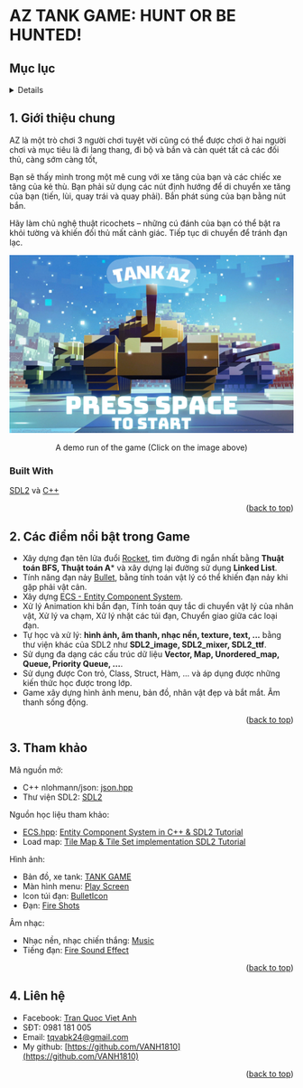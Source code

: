 # AZ TANK GAME: HUNT OR BE HUNTED!

<div id="readme-top"></div>
<!-- TABLE OF CONTENTS -->

## Mục lục

<details>
  <ol>
    <li>
      <a href="#1-Giới-thiệu-chung">Giới thiệu chung</a>
      <ul>
        <li><a href="#built-with">Built With</a></li>
      </ul>
    </li>
    <li>
      <a href="#3-Các-điểm-nổi-bật-trong-Game">Các điểm nổi bật trong Game</a>
    </li>
    <li><a href="#4-Tham-khảo">Tham khảo</a></li>
    <li><a href="#5-Liên-hệ">Liên hệ</a></li>
  </ol>
</details>

<!-- GENAERAL INFORMATION -->
## 1. Giới thiệu chung
AZ là một trò chơi 3 người chơi tuyệt vời cũng có thể được chơi ở hai người chơi và mục tiêu là đi lang thang, đi bộ và bắn và càn quét tất cả các đối thủ, càng sớm càng tốt,

Bạn sẽ thấy mình trong một mê cung với xe tăng của bạn và các chiếc xe tăng của kẻ thù.
Bạn phải sử dụng các nút định hướng để di chuyển xe tăng của bạn (tiến, lùi, quay trái và quay phải). Bắn phát súng của bạn bằng nút bắn.

Hãy làm chủ nghệ thuật ricochets – những cú đánh của bạn có thể bật ra khỏi tường và khiến đối thủ mất cảnh giác. Tiếp tục di chuyển để tránh đạn lạc.

<p align="center">
  <a href="https://youtu.be/xeMLchz6kTk?si=QTepSCeT2jgIs8z_">
    <img src="https://github.com/VANH1810/23021471_TranQuocVietAnh_Project/blob/2698191432ae67ad6faf12e42b4962d41951d35d/assets/PlayScreen/StartScreen2.png" alt="AZ TANK GAME: HUNT OR BE HUNTED!">
  </a>
</p>
<p align="center">A demo run of the game (Click on the image above)</p>

### Built With

[SDL2](https://www.libsdl.org/) và [C++](https://en.wikipedia.org/wiki/C%2B%2B)

<p align="right">(<a href="#readme-top">back to top</a>)</p>

## 2. Các điểm nổi bật trong Game
* Xây dựng đạn tên lửa đuổi [Rocket](../ECS/RocketComponent.hpp), tìm đường đi ngắn nhất bằng **Thuật toán BFS, Thuật toán A*** và xây dựng lại đường sử dụng **Linked List**.
* Tính năng đạn nảy [Bullet](../ECS/BulletComponent.hpp), bằng tính toán vật lý có thể khiến đạn nảy khi gặp phải vật cản.
* Xây dựng [ECS - Entity Component System](../ECS).
* Xử lý Animation khi bắn đạn, Tính toán quy tắc di chuyển vật lý của nhân vật, Xử lý va chạm, Xử lý nhặt các túi đạn, Chuyển giao giữa các loại đạn. 
* Tự học và xử lý: **hình ảnh, âm thanh, nhạc nền, texture, text, ...** bằng thư viện khác của SDL2 như **SDL2_image, SDL2_mixer, SDL2_ttf**.
* Sử dụng đa dạng các cấu trúc dữ liệu **Vector, Map, Unordered_map, Queue, Priority Queue, ...**.
* Sử dụng được Con trỏ, Class, Struct, Hàm, ... và áp dụng được những kiến thức học được trong lớp.
* Game xây dựng hình ảnh menu, bản đồ, nhân vật đẹp và bắt mắt. Âm thanh sống động.

<p align="right">(<a href="#readme-top">back to top</a>)</p>

## 3. Tham khảo

Mã nguồn mở:
* C++ nlohmann/json: [json.hpp](https://github.com/nlohmann/json)
* Thư viện SDL2: [SDL2](https://github.com/libsdl-org)

Nguồn học liệu tham khảo:
* [ECS.hpp](../ECS/ECS.hpp): [Entity Component System in C++ & SDL2 Tutorial](https://youtu.be/XsvI8Sng6dk?si=P7hOq0MlMJT73rH6)
* Load map: [Tile Map & Tile Set implementation SDL2 Tutorial](https://youtu.be/FQOiFUl93lI?si=LVfmj7lZTyICDGDT)

Hình ảnh:
* Bản đồ, xe tank: [TANK GAME](https://zintoki.itch.io/ground-shaker)
* Màn hình menu: [Play Screen](https://www.pixel4k.com/world-of-tanks-pixels-24151.html)
* Icon túi đạn: [BulletIcon](https://www.iconfinder.com/icons)
* Đạn: [Fire Shots](https://free-game-assets.itch.io/free-2d-tank-game-assets)

Âm nhạc:
* Nhạc nền, nhạc chiến thắng: [Music](https://danistob.itch.io/sci-fi-adventure-music-pack)
* Tiếng đạn: [Fire Sound Effect](https://mixkit.co/free-sound-effects/tanks/)
<p align="right">(<a href="#readme-top">back to top</a>)</p>

<!-- CONTACT -->
## 4. Liên hệ

* Facebook: [Tran Quoc Viet Anh](https://www.facebook.com/quocvietanh.tran/)
* SĐT: 0981 181 005
* Email: tqvabk24@gmail.com
* My github: [https://github.com/VANH1810](https://github.com/VANH1810)

<p align="right">(<a href="#readme-top">back to top</a>)</p>
